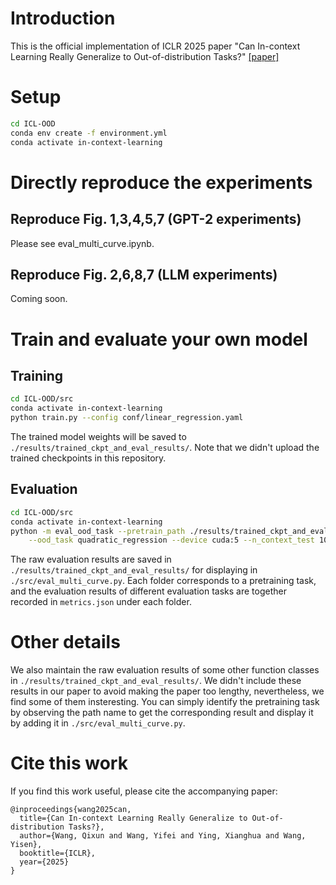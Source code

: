 # Introduction
This is the official implementation of ICLR 2025 paper "Can In-context Learning Really Generalize to Out-of-distribution Tasks?" [[paper]](https://openreview.net/pdf?id=INe4otjryz)

# Setup
```bash
cd ICL-OOD
conda env create -f environment.yml
conda activate in-context-learning
```

# Directly reproduce the experiments
## Reproduce Fig. 1,3,4,5,7 (GPT-2 experiments)
Please see eval_multi_curve.ipynb.

## Reproduce Fig. 2,6,8,7 (LLM experiments)
Coming soon.

# Train and evaluate your own model
## Training

```bash
cd ICL-OOD/src
conda activate in-context-learning
python train.py --config conf/linear_regression.yaml
```

The trained model weights will be saved to `./results/trained_ckpt_and_eval_results/`. Note that we didn't upload the trained checkpoints in this repository.

## Evaluation

```bash
cd ICL-OOD/src
conda activate in-context-learning
python -m eval_ood_task --pretrain_path ./results/trained_ckpt_and_eval_results/linear_regression/[random-id-generated-by-your-system] \
    --ood_task quadratic_regression --device cuda:5 --n_context_test 101
```

The raw evaluation results are saved in `./results/trained_ckpt_and_eval_results/` for displaying in `./src/eval_multi_curve.py`. Each folder corresponds to a pretraining task, and the evaluation results of different evaluation tasks are together recorded in `metrics.json` under each folder.

# Other details
We also maintain the raw evaluation results of some other function classes in `./results/trained_ckpt_and_eval_results/`. We didn't include these results in our paper to avoid making the paper too lengthy, nevertheless, we find some of them insteresting. You can simply identify the pretraining task by observing the path name to get the corresponding result and display it by adding it in `./src/eval_multi_curve.py`.

# Cite this work
If you find this work useful, please cite the accompanying paper:

<pre><code>@inproceedings{wang2025can,
  title={Can In-context Learning Really Generalize to Out-of-distribution Tasks?},
  author={Wang, Qixun and Wang, Yifei and Ying, Xianghua and Wang, Yisen},
  booktitle={ICLR},
  year={2025}
}
</pre></code>